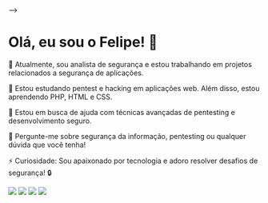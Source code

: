 
--><!--
**felipecsptbr/felipecsptbr** is a ✨ _special_ ✨ repository because its `README.md` (this file) appears on your GitHub profile.
-->

# Olá, eu sou o Felipe! 👋

🔭 Atualmente, sou analista de segurança e estou trabalhando em projetos relacionados a segurança de aplicações.

🌱 Estou estudando pentest e hacking em aplicações web. Além disso, estou aprendendo PHP, HTML e CSS.

🤔 Estou em busca de ajuda com técnicas avançadas de pentesting e desenvolvimento seguro.

💬 Pergunte-me sobre segurança da informação, pentesting ou qualquer dúvida que você tenha!

⚡ Curiosidade: Sou apaixonado por tecnologia e adoro resolver desafios de segurança! 🔒

  <a href="https://www.instagram.com/felipecavalcante.ti" target="_blank"><img src="https://img.shields.io/badge/-Instagram-%23E4405F?style=for-the-badge&logo=instagram&logoColor=white" target="_blank"></a>
  <a href = "mailto:felipecs20221@gmail.com"><img src="https://img.shields.io/badge/-Gmail-%23333?style=for-the-badge&logo=gmail&logoColor=white" target="_blank"></a>
  <a href="https://www.linkedin.com/in/filipe-cavalcante-cybersecurity-analist/" target="_blank"><img src="https://img.shields.io/badge/-LinkedIn-%230077B5?style=for-the-badge&logo=linkedin&logoColor=white" target="_blank"></a> 
  <a href="https://medium.com/@felipecs20221" target="_blank"><img src="https://img.shields.io/badge/-Medium-%23000000?style=for-the-badge&logo=medium&logoColor=white" target="_blank"></a>

